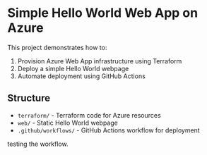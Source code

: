 # Simple Hello World Web App on Azure

This project demonstrates how to:

1. Provision Azure Web App infrastructure using Terraform
2. Deploy a simple Hello World webpage
3. Automate deployment using GitHub Actions

## Structure
- `terraform/` - Terraform code for Azure resources
- `web/` - Static Hello World webpage
- `.github/workflows/` - GitHub Actions workflow for deployment 

testing the workflow.